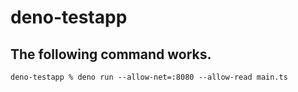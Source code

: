 # deno-testapp

## The following command works.
```
deno-testapp % deno run --allow-net=:8080 --allow-read main.ts
```
